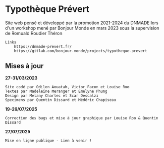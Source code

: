 # Typothèque Prévert

Site web pensé et développé par la promotion 2021-2024 du DNMADE lors d'un workshop mené par Bonjour Monde en mars 2023 sous la supervision de Romuald Roudier Théron

	Links
		https://dnmade-prevert.fr/
		https://gitlab.com/bonjour-monde/projects/typotheque-prevert
		


## Mises à jour

**27-31/03/2023**

	Site codé par Odilon Aouatah, Victor Facon et Louise Roo
	Textes par Madeleine Meranger et Emelyne Phung
    Design par Melany Charlec et Scar Descalzi
    Specimens par Quentin Dissard et Médéric Chapiseau


**19-26/07/2025**

	Correction des bugs et mise à jour graphique par Louise Roo & Quentin Dissard


**27/07/2025** 

	Mise en ligne publique - Lien à venir !

